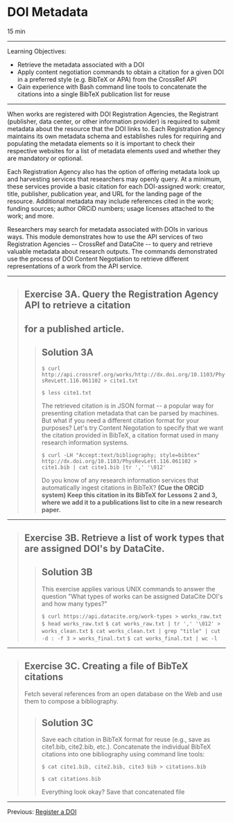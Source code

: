 # DOI Metadata

15 min

------

Learning Objectives:

* Retrieve the metadata associated with a DOI
* Apply content negotiation commands to obtain a citation for a given DOI in a
preferred style (e.g. BibTeX  or APA) from the CrossRef API 
* Gain experience with Bash command line tools to concatenate the citations
into a single BibTeX publication list for reuse

------

When works are registered with DOI Registration Agencies, the Registrant
(publisher, data center, or other information provider) is required to submit
metadata about the resource that the DOI links to. Each Registration Agency
maintains its own metadata schema and establishes rules for requiring and
populating the metadata elements so it is important to check their respective
websites for a list of metadata elements used and whether they are mandatory or
optional.

Each Registration Agency also has the option of offering metadata look up and
harvesting services that researchers may openly query. At a minimum, these
services provide a basic citation for each DOI-assigned work: creator, title,
publisher, publication year, and URL for the landing page of the resource.
Additional metadata may include references cited in the work; funding sources;
author ORCiD numbers; usage licenses attached to the work; and more.

Researchers may search for metadata associated with DOIs in various ways. This
module demonstrates how to use the API services of two Registration Agencies --
CrossRef and DataCite -- to query and retrieve valuable metadata about research
outputs. The commands demonstrated use the process of DOI Content Negotiation
to retrieve different representations of a work from the API service.

---

> ## Exercise 3A. Query the Registration Agency API to retrieve a citation
> ## for a published article.
> 
> > ## Solution 3A
> > `$ curl http://api.crossref.org/works/http://dx.doi.org/10.1103/PhysRevLett.116.061102 > cite1.txt`
> > 
> > `$ less cite1.txt`
> > 
> > The retrieved citation is in JSON format -- a popular way for presenting
> > citation metadata that can be parsed by machines. But what if you need a
> > different citation format for your purposes? Let's try Content Negotation to
> > specify that we want the citation provided in BibTeX, a citation format used in
> > many research information systems.
> > 
> > `$ curl -LH "Accept:text/bibliography; style=bibtex" http://dx.doi.org/10.1103/PhysRevLett.116.061102 > cite1.bib | cat cite1.bib |tr ',' '\012'`
> > 
> > Do you know of any research information services that automatically ingest
> > citations in BibTeX? **(Cue the ORCiD system) Keep this citation in its BibTeX
> > for Lessons 2 and 3, where we add it to a publications list to cite in a new
> > research paper.**

---

> ## Exercise 3B. Retrieve a list of work types that are assigned DOI's by DataCite.
> 
> > ## Solution 3B
> > This exercise applies various UNIX commands to answer the question "What types
> > of works can be assigned DataCite DOI's and how many types?"
> > 
> > `$ curl https://api.datacite.org/work-types > works_raw.txt`
> > `$ head works_raw.txt`
> > `$ cat works_raw.txt | tr ',' '\012' > works_clean.txt`
> > `$ cat works_clean.txt | grep "title" | cut -d : -f 3 > works_final.txt`
> > `$ cat works_final.txt | wc -l`

---

> ## Exercise 3C. Creating a file of BibTeX citations
> Fetch several references from an open database on the Web and
> use them to compose a bibliography.
>
> > ## Solution 3C
> > Save each citation in BibTeX format for reuse (e.g., save as cite1.bib,
> > cite2.bib, etc.). Concatenate the individual BibTeX citations into one
> > bibliography
> > using command line tools:
> >
> > `$ cat cite1.bib, cite2.bib, cite3 bib > citations.bib`
> > 
> > `$ cat citations.bib`
> > 
> > Everything look okay? Save that concatenated file

---

Previous: [Register a DOI](01-register-doi.html)
